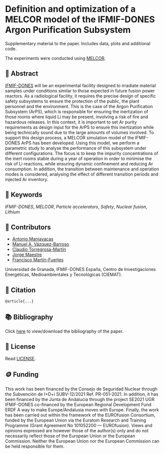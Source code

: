 # Definition and optimization of a MELCOR model of the IFMIF-DONES Argon Purification Subsystem

Supplementary material to the paper. Includes data, plots and additional code.

The experiments were conducted using [MELCOR](https://www.sandia.gov/MELCOR/).

## 📖 Abstract

[IFMIF-DONES](https://ifmif-dones.es/) will be an experimental facility designed to irradiate material samples under conditions similar to those expected in future fusion power reactors. As a radiological facility, it requires the precise design of specific safety subsystems to ensure the protection of the public, the plant personnel and the environment. This is the case of the Argon Purification Subsystem (ArPS), which is responsible for ensuring the inertization of those rooms where liquid Li may be present, involving a risk of fire and hazardous releases. In this context, it is important to set Ar purity requirements as design input for the ArPS to ensure this inertization while being technically sound due to the large amounts of volumes involved. To support this design process, a MELCOR simulation model of the IFMIF-DONES ArPS has been developed. Using this model, we perform a parametric study to analyse the performance of this subsystem under different configurations. The focus is to keep the impurity concentrations of the inert rooms stable during a year of operation in order to minimise the risk of Li reactions, while ensuring dynamic confinement and reducing Ar consumption. In addition, the transition between maintenance and operation modes is considered, analysing the effect of different transition periods and injected Ar inventory.

## 🔑 Keywords

*IFMIF-DONES*, *MELCOR*, *Particle accelerators*, *Safety*, *Nuclear fusion*, *Lithium*

## 👥 Contributors

* [Antonio Manjavacas](mailto:manjavacas@ugr.es)
* [Manuel A. Vázquez-Barroso](mailto:manvazbar@ugr.es)
* [Claudio Torregrosa-Martín](mailto:claudio.torregrosa@ifmif-dones.es)
* [Jorge Maestre](mailto:jorge.maestre@ifmif-dones.es)
* [Francisco Martín-Fuertes](mailto:francisco.martin-fuertes@ciemat.es)

Universidad de Granada, IFMIF-DONES España, Centro de Investigaciones Energéticas, Medioambientales y Tecnológicas (CIEMAT).

## 📝 Citation

```
@article{...}
```

## 📚 Bibliography

Click [here](bibliography.bib) to view/download the bibliography of the paper.

## 📄 License

Read [LICENSE](./LICENSE).

## 🪙 Funding

This work has been financed by the Consejo de Seguridad Nuclear through the Subvención de I+D+i SUBV-12/2021 Ref. PR-051-2021. In addition, it has been financed by the Junta de Andalucia through the project SE2021 UGR IFMIF-DONES co-financed by the European Regional Development Fund ERDF A way to make Europe/Andalusia moves with Europe. Finally, the work has been carried out within the framework of the EUROfusion Consortium, funded by the European Union via the Euratom Research and Training Programme (Grant Agreement No 101052200 — EUROfusion). Views and opinions expressed are however those of the author(s) only and do not necessarily reflect those of the European Union or the European Commission. Neither the European Union nor the European Commission can be held responsible for them. 
